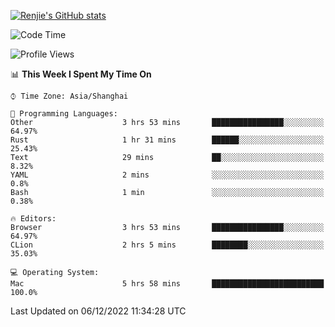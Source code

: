 [![Renjie's GitHub stats](https://github-readme-stats.vercel.app/api?username=liurenjie1024&show_icons=true&theme=chartreuse-dark)](https://github.com/anuraghazra/github-readme-stats)

<!--START_SECTION:waka-->
![Code Time](http://img.shields.io/badge/Code%20Time-390%20hrs-blue)

![Profile Views](http://img.shields.io/badge/Profile%20Views-26-blue)

📊 **This Week I Spent My Time On** 

```text
⌚︎ Time Zone: Asia/Shanghai

💬 Programming Languages: 
Other                    3 hrs 53 mins       ████████████████░░░░░░░░░   64.97% 
Rust                     1 hr 31 mins        ██████░░░░░░░░░░░░░░░░░░░   25.43% 
Text                     29 mins             ██░░░░░░░░░░░░░░░░░░░░░░░   8.32% 
YAML                     2 mins              ░░░░░░░░░░░░░░░░░░░░░░░░░   0.8% 
Bash                     1 min               ░░░░░░░░░░░░░░░░░░░░░░░░░   0.38%

🔥 Editors: 
Browser                  3 hrs 53 mins       ████████████████░░░░░░░░░   64.97% 
CLion                    2 hrs 5 mins        ████████░░░░░░░░░░░░░░░░░   35.03%

💻 Operating System: 
Mac                      5 hrs 58 mins       █████████████████████████   100.0%

```


 Last Updated on 06/12/2022 11:34:28 UTC
<!--END_SECTION:waka-->

